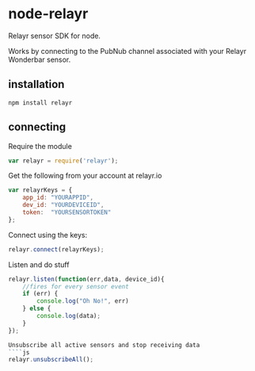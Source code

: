 # node-relayr

Relayr sensor SDK for node.

Works by connecting to the PubNub channel associated with your Relayr Wonderbar sensor.

## installation

```
npm install relayr
```

## connecting

Require the module

```js
var relayr = require('relayr');
```

Get the following from your account at relayr.io

```js
var relayrKeys = {
	app_id: "YOURAPPID",
	dev_id: "YOURDEVICEID",
	token:  "YOURSENSORTOKEN"
};
```

Connect using the keys:
```js
relayr.connect(relayrKeys);
```

Listen and do stuff
```js
relayr.listen(function(err,data, device_id){
	//fires for every sensor event
	if (err) {
		console.log("Oh No!", err)
	} else {
		console.log(data);
	}
});

Unsubscribe all active sensors and stop receiving data
````js
relayr.unsubscribeAll();

```
